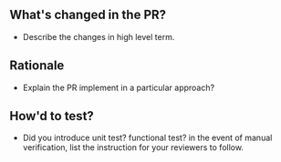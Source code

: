 ## What's changed in the PR?
* Describe the changes in high level term.

## Rationale
* Explain the PR implement in a particular approach?

## How'd to test?
* Did you introduce unit test? functional test? in the event of manual verification, list the instruction for your reviewers to follow.
